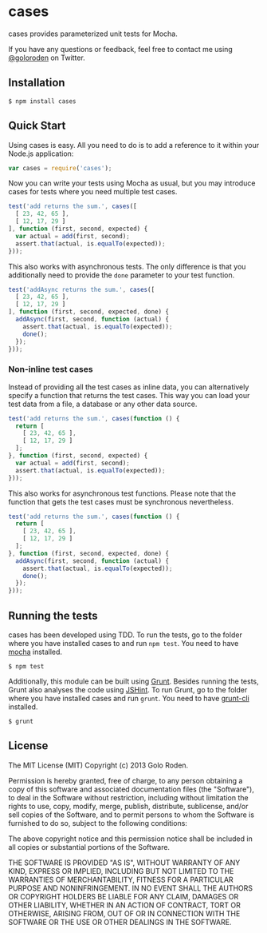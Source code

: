 # cases

cases provides parameterized unit tests for Mocha.

If you have any questions or feedback, feel free to contact me using [@goloroden](https://twitter.com/goloroden) on Twitter.

## Installation

    $ npm install cases

## Quick Start

Using cases is easy. All you need to do is to add a reference to it within your Node.js application:

```javascript
var cases = require('cases');
```

Now you can write your tests using Mocha as usual, but you may introduce cases for tests where you need multiple test cases.

```javascript
test('add returns the sum.', cases([
  [ 23, 42, 65 ],
  [ 12, 17, 29 ]
], function (first, second, expected) {
  var actual = add(first, second);
  assert.that(actual, is.equalTo(expected));
}));
```

This also works with asynchronous tests. The only difference is that you additionally need to provide the `done` parameter to your test function.

```javascript
test('addAsync returns the sum.', cases([
  [ 23, 42, 65 ],
  [ 12, 17, 29 ]
], function (first, second, expected, done) {
  addAsync(first, second, function (actual) {
    assert.that(actual, is.equalTo(expected));
    done();
  });
}));
```

### Non-inline test cases

Instead of providing all the test cases as inline data, you can alternatively specify a function that returns the test cases. This way you can load your test data from a file, a database or any other data source.

```javascript
test('add returns the sum.', cases(function () {
  return [
    [ 23, 42, 65 ],
    [ 12, 17, 29 ]
  ];
}, function (first, second, expected) {
  var actual = add(first, second);
  assert.that(actual, is.equalTo(expected));
}));
```

This also works for asynchronous test functions. Please note that the function that gets the test cases must be synchronous nevertheless.

```javascript
test('add returns the sum.', cases(function () {
  return [
    [ 23, 42, 65 ],
    [ 12, 17, 29 ]
  ];
}, function (first, second, expected, done) {
  addAsync(first, second, function (actual) {
    assert.that(actual, is.equalTo(expected));
    done();
  });
}));
```

## Running the tests

cases has been developed using TDD. To run the tests, go to the folder where you have installed cases to and run `npm test`. You need to have [mocha](https://github.com/visionmedia/mocha) installed.

    $ npm test

Additionally, this module can be built using [Grunt](http://gruntjs.com/). Besides running the tests, Grunt also analyses the code using [JSHint](http://www.jshint.com/). To run Grunt, go to the folder where you have installed cases and run `grunt`. You need to have [grunt-cli](https://github.com/gruntjs/grunt-cli) installed.

    $ grunt

## License

The MIT License (MIT)
Copyright (c) 2013 Golo Roden.
 
Permission is hereby granted, free of charge, to any person obtaining a copy of this software and associated documentation files (the "Software"), to deal in the Software without restriction, including without limitation the rights to use, copy, modify, merge, publish, distribute, sublicense, and/or sell copies of the Software, and to permit persons to whom the Software is furnished to do so, subject to the following conditions:
 
The above copyright notice and this permission notice shall be included in all copies or substantial portions of the Software.
 
THE SOFTWARE IS PROVIDED "AS IS", WITHOUT WARRANTY OF ANY KIND, EXPRESS OR IMPLIED, INCLUDING BUT NOT LIMITED TO THE WARRANTIES OF MERCHANTABILITY, FITNESS FOR A PARTICULAR PURPOSE AND NONINFRINGEMENT. IN NO EVENT SHALL THE AUTHORS OR COPYRIGHT HOLDERS BE LIABLE FOR ANY CLAIM, DAMAGES OR OTHER LIABILITY, WHETHER IN AN ACTION OF CONTRACT, TORT OR OTHERWISE, ARISING FROM, OUT OF OR IN CONNECTION WITH THE SOFTWARE OR THE USE OR OTHER DEALINGS IN THE SOFTWARE.